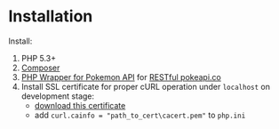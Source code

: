 # Installation

Install:
 1. PHP 5.3+
 1. [Composer](https://getcomposer.org/)
 1. [PHP Wrapper for Pokemon API](https://github.com/danrovito/pokephp) for [RESTful pokeapi.co](http://pokeapi.co/)
 1. Install SSL certificate for proper cURL operation under `localhost` on development stage:
    * [download this certificate](https://curl.haxx.se/ca/cacert.pem)
    * add `curl.cainfo = "path_to_cert\cacert.pem"` to `php.ini`
 
 
 
 
 